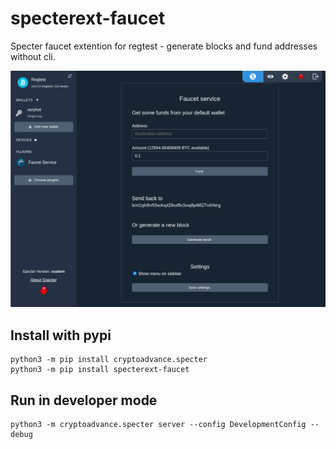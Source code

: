 # specterext-faucet

Specter faucet extention for regtest - generate blocks and fund addresses without cli.

![](faucet_screenshot.png)

## Install with pypi

```
python3 -m pip install cryptoadvance.specter
python3 -m pip install specterext-faucet
```

## Run in developer mode

```
python3 -m cryptoadvance.specter server --config DevelopmentConfig --debug
```
